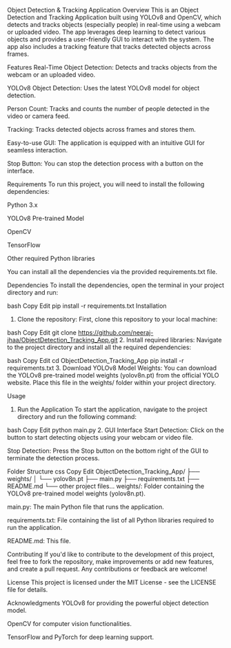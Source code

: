 Object Detection & Tracking Application
Overview
This is an Object Detection and Tracking Application built using YOLOv8 and OpenCV, which detects and tracks objects (especially people) in real-time using a webcam or uploaded video. The app leverages deep learning to detect various objects and provides a user-friendly GUI to interact with the system. The app also includes a tracking feature that tracks detected objects across frames.

Features
Real-Time Object Detection: Detects and tracks objects from the webcam or an uploaded video.

YOLOv8 Object Detection: Uses the latest YOLOv8 model for object detection.

Person Count: Tracks and counts the number of people detected in the video or camera feed.

Tracking: Tracks detected objects across frames and stores them.

Easy-to-use GUI: The application is equipped with an intuitive GUI for seamless interaction.

Stop Button: You can stop the detection process with a button on the interface.

Requirements
To run this project, you will need to install the following dependencies:

Python 3.x

YOLOv8 Pre-trained Model

OpenCV

TensorFlow

Other required Python libraries

You can install all the dependencies via the provided requirements.txt file.

Dependencies
To install the dependencies, open the terminal in your project directory and run:

bash
Copy
Edit
pip install -r requirements.txt
Installation
1. Clone the repository:
First, clone this repository to your local machine:

bash
Copy
Edit
git clone https://github.com/neeraj-jhaa/ObjectDetection_Tracking_App.git
2. Install required libraries:
Navigate to the project directory and install all the required dependencies:

bash
Copy
Edit
cd ObjectDetection_Tracking_App
pip install -r requirements.txt
3. Download YOLOv8 Model Weights:
You can download the YOLOv8 pre-trained model weights (yolov8n.pt) from the official YOLO website. Place this file in the weights/ folder within your project directory.

Usage
1. Run the Application
To start the application, navigate to the project directory and run the following command:

bash
Copy
Edit
python main.py
2. GUI Interface
Start Detection: Click on the button to start detecting objects using your webcam or video file.

Stop Detection: Press the Stop button on the bottom right of the GUI to terminate the detection process.

Folder Structure
css
Copy
Edit
ObjectDetection_Tracking_App/
├── weights/
│   └── yolov8n.pt
├── main.py
├── requirements.txt
├── README.md
└── other project files...
weights/: Folder containing the YOLOv8 pre-trained model weights (yolov8n.pt).

main.py: The main Python file that runs the application.

requirements.txt: File containing the list of all Python libraries required to run the application.

README.md: This file.

Contributing
If you'd like to contribute to the development of this project, feel free to fork the repository, make improvements or add new features, and create a pull request. Any contributions or feedback are welcome!

License
This project is licensed under the MIT License - see the LICENSE file for details.

Acknowledgments
YOLOv8 for providing the powerful object detection model.

OpenCV for computer vision functionalities.

TensorFlow and PyTorch for deep learning support.
